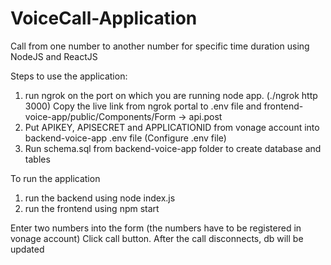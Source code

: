# VoiceCall-Application
Call from one number to another number for specific time duration using NodeJS and ReactJS

Steps to use the application:
1) run ngrok on the port on which you are running node app. (./ngrok http 3000)
Copy the live link from ngrok portal to .env file and frontend-voice-app/public/Components/Form -> api.post
2) Put APIKEY, APISECRET and APPLICATIONID from vonage account into
 backend-voice-app .env file (Configure .env file)
3) Run schema.sql from backend-voice-app folder to create database and tables


To run the application
1) run the backend using node index.js
2) run the frontend using npm start

Enter two numbers into the form (the numbers have to be registered in vonage account)
Click call button.
After the call disconnects, db will be updated